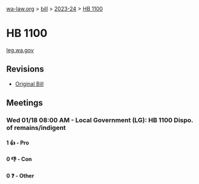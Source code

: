 [wa-law.org](/) > [bill](/bill/) > [2023-24](/bill/2023-24/) > [HB 1100](/bill/2023-24/hb/1100/)

# HB 1100
[leg.wa.gov](https://app.leg.wa.gov/billsummary?BillNumber=1100&Year=2023&Initiative=false)

## Revisions
* [Original Bill](1/)

## Meetings
### Wed 01/18 08:00 AM - Local Government (LG): HB 1100 Dispo. of remains/indigent
#### 1 👍 - Pro

#### 0 👎 - Con

#### 0 ❓ - Other
